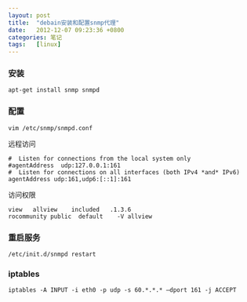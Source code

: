 ```yaml
---
layout: post
title:  "debain安装和配置snmp代理"
date:   2012-12-07 09:23:36 +0800
categories: 笔记
tags:   [linux]
---
```

### 安装
`apt-get install snmp snmpd`

### 配置
`vim /etc/snmp/snmpd.conf`

远程访问

    #  Listen for connections from the local system only
    #agentAddress  udp:127.0.0.1:161
    #  Listen for connections on all interfaces (both IPv4 *and* IPv6)
    agentAddress udp:161,udp6:[::1]:161
    
访问权限

    view   allview    included   .1.3.6
    rocommunity public  default    -V allview

### 重启服务
`/etc/init.d/snmpd restart`
 
### iptables

    iptables -A INPUT -i eth0 -p udp -s 60.*.*.* –dport 161 -j ACCEPT